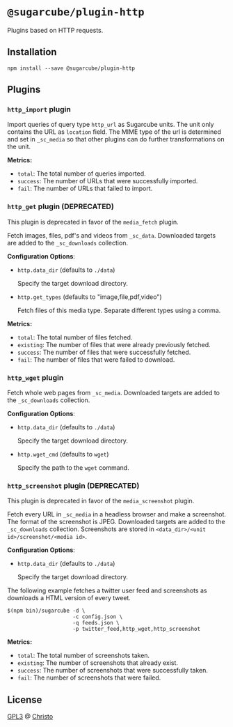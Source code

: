 # `@sugarcube/plugin-http`

Plugins based on HTTP requests.

## Installation

```
npm install --save @sugarcube/plugin-http
```

## Plugins

### `http_import` plugin

Import queries of query type `http_url` as Sugarcube units. The unit only contains the URL as `location` field. The MIME type of the url is determined and set in `_sc_media` so that other plugins can do further transformations on the unit.

**Metrics:**

- `total`: The total number of queries imported.
- `success`: The number of URLs that were successfully imported.
- `fail`: The number of URLs that failed to import.

### `http_get` plugin (DEPRECATED)

This plugin is deprecated in favor of the `media_fetch` plugin.

Fetch images, files, pdf's and videos from `_sc_data`. Downloaded targets are
added to the `_sc_downloads` collection.

**Configuration Options**:

- `http.data_dir` (defaults to `./data`)

  Specify the target download directory.

- `http.get_types` (defaults to "image,file,pdf,video")

  Fetch files of this media type. Separate different types using a comma.

**Metrics:**

- `total`: The total number of files fetched.
- `existing`: The number of files that were already previously fetched.
- `success`: The number of files that were successfully fetched.
- `fail`: The number of files that were failed to download.

### `http_wget` plugin

Fetch whole web pages from `_sc_media`. Downloaded targets are added to the
`_sc_downloads` collection.

**Configuration Options**:

- `http.data_dir` (defaults to `./data`)

  Specify the target download directory.

- `http.wget_cmd` (defaults to `wget`)

  Specify the path to the `wget` command.

### `http_screenshot` plugin (DEPRECATED)

This plugin is deprecated in favor of the `media_screenshot` plugin.

Fetch every URL in `_sc_media` in a headless browser and make a
screenshot. The format of the screenshot is JPEG. Downloaded targets are added
to the `_sc_downloads` collection. Screenshots are stored in `<data_dir>/<unit
id>/screenshot/<media id>`.

**Configuration Options**:

- `http.data_dir` (defaults to `./data`)

  Specify the target download directory.

The following example fetches a twitter user feed and screenshots as downloads
a HTML version of every tweet.

```
$(npm bin)/sugarcube -d \
                     -c config.json \
                     -q feeds.json \
                     -p twitter_feed,http_wget,http_screenshot
```

**Metrics:**

- `total`: The total number of screenshots taken.
- `existing`: The number of screenshots that already exist.
- `success`: The number of screenshots that were successfully taken.
- `fail`: The number of screenshots that were failed.

## License

[GPL3](./LICENSE) @ [Christo](christo@cryptodrunks.net)
